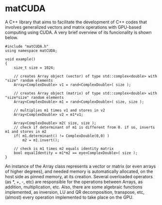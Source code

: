 # matCUDA
A C++ library that aims to facilitate the development of C++ codes that involves generalized vectors and matrix operations with GPU-based computing using CUDA. A very brief overview of its funcionality is shown below.

```
#include "matCUDA.h"
using namespace matCUDA;

void example()
{
	size_t size = 1024;

	// creates Array object (vector) of type std::complex<double> with "size" random elements
	Array<ComplexDouble> v1 = rand<ComplexDouble>( size );

	// creates Array object (matrix) of type std::complex<double> with "size*size" random elements
	Array<ComplexDouble> m1 = rand<ComplexDouble>( size, size );

	// multiplies m1 times v1 and stores in v2
	Array<ComplexDouble> v2 = m1*v1;

	Array<ComplexDouble> m2( size, size );
	// check if determinant of m1 is different from 0. if so, inverts m1 and stores in m2
	if( m1.determinant() != ComplexDouble(0,0) )
		m2 = m1.invert();

	// check is m1 times m2 equals identity matrix
	bool equalIdentity = m1*m2 == eye<ComplexDouble>( size );
}
```

An instance of the Array class represents a vector or matrix (or even arrays of higher degrees), and needed memory is automatically allocated, on the host side as pinned memory, at its creation. Several overloaded operators (as *, +, -, etc) are responsible for the operations between Arrays, as addition, multiplication, etc. Also, there are some algebraic functions implemented, as inversion, LU and QR decomposition, transpose, etc, (almost) every operation implemented to take place on the GPU.
